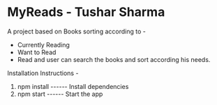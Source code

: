 # MyReads - Tushar Sharma

A project based on Books sorting according to -
- Currently Reading
- Want to Read
- Read
and user can search the books and sort according his needs.


Installation Instructions - 
1) npm install  ------ Install dependencies
2) npm start    ------ Start the app